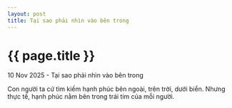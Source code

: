 ```yaml
---
layout: post
title: Tại sao phải nhìn vào bên trong
---
```


{{ page.title }}
================

<p class="meta">10 Nov 2025 - Tại sao phải nhìn vào bên trong</p>

Con người ta cứ tìm kiếm hạnh phúc bên ngoài, trên trời, dưới biển. Nhưng thực tế, hạnh phúc nằm bên trong trái tim của mỗi người.
